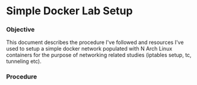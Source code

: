 # Simple Docker Lab Setup

### Objective
This document describes the procedure I've followed and resources I've used to setup a simple docker network populated with N Arch Linux containers for the purpose of
networking related studies (iptables setup, tc, tunneling etc). 

### Procedure
